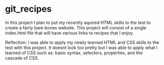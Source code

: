# git_recipes
In this project I plan to put my recently aquired HTML skills to the test to create a fairly bare bones website. This project will consist of a single index.html file that will have various links to recipes that I enjoy.

Reflection: I was able to apply my newly learned HTML and CSS skills to the test with this project. It doesnt look too pretty but I was able to apply what I learned of CSS such as: basic syntax, selectors, properties, and the cascade of CSS.